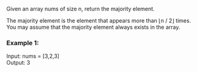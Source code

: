 Given an array nums of size n, return the majority element.<br/>

The majority element is the element that appears more than ⌊n / 2⌋ times. You may assume that the majority element always exists in the array.<br/>

 

### Example 1:

Input: nums = [3,2,3]<br/>
Output: 3<br/>